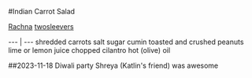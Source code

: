 #Indian Carrot Salad

[Rachna](https://rachnacooks.com/indian-carrot-salad)
[twosleevers](https://twosleevers.com/carrot-salad/)

--- | ---
shredded carrots
salt
sugar
cumin
toasted and crushed peanuts
lime or lemon juice
chopped cilantro
hot (olive) oil

##2023-11-18
Diwali party Shreya (Katlin's friend) was awesome